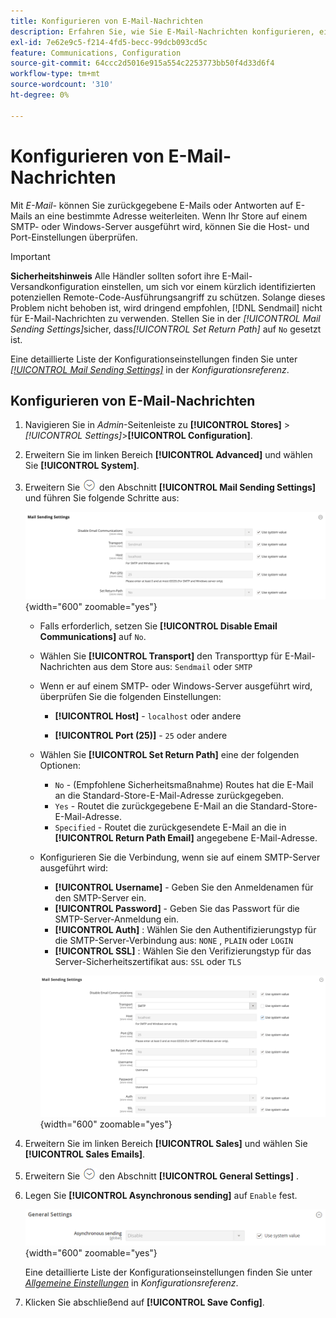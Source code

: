 ```yaml
---
title: Konfigurieren von E-Mail-Nachrichten
description: Erfahren Sie, wie Sie E-Mail-Nachrichten konfigurieren, einschließlich des Routings zurückgegebener E-Mails oder Antworten auf eine bestimmte E-Mail-Adresse.
exl-id: 7e62e9c5-f214-4fd5-becc-99dcb093cd5c
feature: Communications, Configuration
source-git-commit: 64ccc2d5016e915a554c2253773bb50f4d33d6f4
workflow-type: tm+mt
source-wordcount: '310'
ht-degree: 0%

---
```


# Konfigurieren von E-Mail-Nachrichten

Mit _E-Mail-_ können Sie zurückgegebene E-Mails oder Antworten auf E-Mails an eine bestimmte Adresse weiterleiten. Wenn Ihr Store auf einem SMTP- oder Windows-Server ausgeführt wird, können Sie die Host- und Port-Einstellungen überprüfen.

>[!IMPORTANT]
>
>**Sicherheitshinweis** Alle Händler sollten sofort ihre E-Mail-Versandkonfiguration einstellen, um sich vor einem kürzlich identifizierten potenziellen Remote-Code-Ausführungsangriff zu schützen. Solange dieses Problem nicht behoben ist, wird dringend empfohlen, [!DNL Sendmail] nicht für E-Mail-Nachrichten zu verwenden. Stellen Sie in der _[!UICONTROL Mail Sending Settings]_&#x200B;sicher, dass&#x200B;_[!UICONTROL Set Return Path]_ auf `No` gesetzt ist.

Eine detaillierte Liste der Konfigurationseinstellungen finden Sie unter [_[!UICONTROL Mail Sending Settings]_](../configuration-reference/advanced/system.md) in der _Konfigurationsreferenz_.

## Konfigurieren von E-Mail-Nachrichten

1. Navigieren Sie in _Admin_-Seitenleiste zu **[!UICONTROL Stores]** > _[!UICONTROL Settings]_>**[!UICONTROL Configuration]**.

1. Erweitern Sie im linken Bereich **[!UICONTROL Advanced]** und wählen Sie **[!UICONTROL System]**.

1. Erweitern Sie ![Erweiterungsauswahl](../assets/icon-display-expand.png) den Abschnitt **[!UICONTROL Mail Sending Settings]** und führen Sie folgende Schritte aus:

   ![Erweiterte Konfiguration - Einstellungen für den E-Mail-Versand](../configuration-reference/advanced/assets/system-mail-sending-settings.png){width="600" zoomable="yes"}

   - Falls erforderlich, setzen Sie **[!UICONTROL Disable Email Communications]** auf `No`.

   - Wählen Sie **[!UICONTROL Transport]** den Transporttyp für E-Mail-Nachrichten aus dem Store aus: `Sendmail` oder `SMTP`

   - Wenn er auf einem SMTP- oder Windows-Server ausgeführt wird, überprüfen Sie die folgenden Einstellungen:

      - **[!UICONTROL Host]** - `localhost` oder andere

      - **[!UICONTROL Port (25)]** - `25` oder andere

   - Wählen Sie **[!UICONTROL Set Return Path]** eine der folgenden Optionen:

      - `No` - (Empfohlene Sicherheitsmaßnahme) Routes hat die E-Mail an die Standard-Store-E-Mail-Adresse zurückgegeben.
      - `Yes` - Routet die zurückgegebene E-Mail an die Standard-Store-E-Mail-Adresse.
      - `Specified` - Routet die zurückgesendete E-Mail an die in **[!UICONTROL Return Path Email]** angegebene E-Mail-Adresse.

   - Konfigurieren Sie die Verbindung, wenn sie auf einem SMTP-Server ausgeführt wird:

      - **[!UICONTROL Username]** - Geben Sie den Anmeldenamen für den SMTP-Server ein.
      - **[!UICONTROL Password]** - Geben Sie das Passwort für die SMTP-Server-Anmeldung ein.
      - **[!UICONTROL Auth]** : Wählen Sie den Authentifizierungstyp für die SMTP-Server-Verbindung aus: `NONE` , `PLAIN` oder `LOGIN`
      - **[!UICONTROL SSL]** : Wählen Sie den Verifizierungstyp für das Server-Sicherheitszertifikat aus: `SSL` oder `TLS`

     ![Erweiterte Konfiguration - Einstellungen für den E-Mail-Versand](../configuration-reference/advanced/assets/system-mail-sending-settings-smtp.png){width="600" zoomable="yes"}

1. Erweitern Sie im linken Bereich **[!UICONTROL Sales]** und wählen Sie **[!UICONTROL Sales Emails]**.

1. Erweitern Sie ![Erweiterungsauswahl](../assets/icon-display-expand.png) den Abschnitt **[!UICONTROL General Settings]** .

1. Legen Sie **[!UICONTROL Asynchronous sending]** auf `Enable` fest.

   ![Verkaufskonfiguration - Allgemeine E-Mail-Einstellungen](../configuration-reference/sales/assets/sales-emails-general-settings.png){width="600" zoomable="yes"}

   Eine detaillierte Liste der Konfigurationseinstellungen finden Sie unter [_Allgemeine Einstellungen_](../configuration-reference/sales/sales-emails.md) in _Konfigurationsreferenz_.

1. Klicken Sie abschließend auf **[!UICONTROL Save Config]**.
